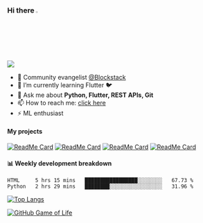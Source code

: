 ### Hi there <img src="https://camo.githubusercontent.com/35d3d11359a49bf12aebb834cc13fd81b95eff4e/68747470733a2f2f6d656469612e67697068792e636f6d2f6d656469612f6876524a434c467a6361737252346961377a2f67697068792e676966" height="2.5%" width="2.5%">

<!--
**Aman-zishan/Aman-zishan** is a ✨ _special_ ✨ repository because its `README.md` (this file) appears on your GitHub profile.-->

![](https://github-readme-stats.vercel.app/api?username=Aman-zishan&count_private=true&theme=dark&show_icons=true&include_all_commits=true)




- 🔭 Community evangelist [@Blockstack](https://www.blockstack.org/)
- 🌱 I’m currently learning Flutter :bird:
- 💬 Ask me about **Python, Flutter, REST APIs, Git**
- 📫 How to reach me: [click here](https://www.amanzishan.me)
- ⚡ ML enthusiast

#### My projects

[![ReadMe Card](https://github-readme-stats.vercel.app/api/pin/?username=Aman-zishan&repo=textextractor2.0&theme=dark)](https://github.com/Aman-zishan/textextractor2.0)
[![ReadMe Card](https://github-readme-stats.vercel.app/api/pin/?username=Aman-zishan&repo=DocScanner&theme=dark)](https://github.com/Aman-zishan/DocScanner)
[![ReadMe Card](https://github-readme-stats.vercel.app/api/pin/?username=Aman-zishan&repo=cmsDapp&theme=dark)](https://github.com/Aman-zishan/cmsDapp)
[![ReadMe Card](https://github-readme-stats.vercel.app/api/pin/?username=Aman-zishan&repo=BlackBoard&theme=dark)](https://github.com/Aman-zishan/BlackBoard)



#### :bar_chart: Weekly development breakdown

<!--START_SECTION:waka-->
```text
HTML     5 hrs 15 mins   █████████████████░░░░░░░░   67.73 % 
Python   2 hrs 29 mins   ████████░░░░░░░░░░░░░░░░░   31.96 % 
```
<!--END_SECTION:waka-->

[![Top Langs](https://github-readme-stats.vercel.app/api/top-langs/?username=Aman-zishan&layout=compact&theme=dark)](https://github.com/Aman-zishan)


[![GitHub Game of Life](https://github4life.herokuapp.com/Aman-zishan.gif?z=6)](https://github.com/Aman-zishan)

